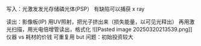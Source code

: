 写入：光激发发光存储磷光体(PSP）
		有缺陷可以捕获 x ray
		
读出：影像板(IP)
	用UV照射，把光子挤出来（损失能量，以可见光释出）
	再用激光扫描，用光电倍增管读出，格式化
![[Pasted image 20250320213539.png]]
仪器 vs 耗材的价钱
可重复用 but 问题：初始投资较大